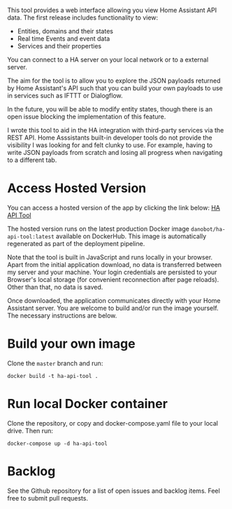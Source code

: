 This tool provides a web interface allowing you view Home Assistant API data. The first release includes functionality to view:
* Entities, domains and their states
* Real time Events and event data
* Services and their properties

You can connect to a HA server on your local network or to a external server.

The aim for the tool is to allow you to explore the JSON payloads returned by Home Assistant's API such that you can build your own payloads to use in services such as IFTTT or Dialogflow.

In the future, you will be able to modify entity states, though there is an open issue blocking the implementation of this feature.

I wrote this tool to aid in the HA integration with third-party services via the REST API. Home Asssistants built-in developer tools do not provide the visibility I was looking for and felt clunky to use. For example, having to write JSON payloads from scratch and losing all progress when navigating to a different tab.


# Access Hosted Version
You can access a hosted version of the app by clicking the link below:
[HA API Tool](https://tool.danielha.tk)

The hosted version runs on the latest production Docker image `danobot/ha-api-tool:latest` available on DockerHub. This image is automatically regenerated as part of the deployment pipeline.

Note that the tool is built in JavaScript and runs locally in your browser. Apart from the initial application download, no data is transferred between my server and your machine. Your login credentials are persisted to your Browser's local storage (for convenient reconnection after page reloads). Other than that, no data is saved.

Once downloaded, the application communicates directly with your Home Assistant server. You are welcome to build and/or run the image yourself. The necessary instructions are below.

# Build your own image
Clone the `master` branch and run:

```
docker build -t ha-api-tool .
```

# Run local Docker container
Clone the repository, or copy and docker-compose.yaml file to your local drive. Then run:

```
docker-compose up -d ha-api-tool
```

# Backlog
See the Github repository for a list of open issues and backlog items. Feel free to submit pull requests.
